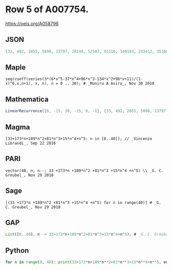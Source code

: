 # Row 5 of A007754\.
https://oeis.org/A058796
## JSON
```JSON
[33, 492, 2055, 5898, 13797, 28248, 52587, 91110, 149193, 233412, 351663, 513282, 729165, 1011888, 1375827, 1837278, 2414577, 3128220, 4000983, 5058042, 6327093, 7838472, 9625275, 11723478, 14172057, 17013108, 20291967, 24057330]
```
## Maple
```Maple
seq(coeff(series(3*(6*x^5-37*x^4+96*x^3-134*x^2+98*x+11)/(1-x)^6,x,n+1), x, n), n = 0 .. 30); # _Muniru A Asiru_, Nov 30 2018
```
## Mathematica
```Mathematica
LinearRecurrence[{6, -15, 20, -15, 6, -1}, {33, 492, 2055, 5898, 13797, 28248}, 30] (* _Vincenzo Librandi_, Sep 22 2016 *)
```
## Magma
```Magma
[33+173*n+189*n^2+81*n^3+15*n^4+n^5: n in [0..40]]; // _Vincenzo Librandi_, Sep 22 2016
```
## PARI
```PARI
vector(40, n, n--; 33 +173*n +189*n^2 +81*n^3 +15*n^4 +n^5) \\ _G. C. Greubel_, Nov 29 2018
```
## Sage
```Sage
[(33 +173*n +189*n^2 +81*n^3 +15*n^4 +n^5) for n in range(40)] # _G. C. Greubel_, Nov 29 2018
```
## GAP
```GAP
List([0..40], n -> 33+173*n+189*n^2+81*n^3+15*n^4+n^5); # _G. C. Greubel_, Nov 29 2018
```
## Python
```Python
for n in range(0, 40): print(33+173*n+189*n**2+81*n**3+15*n**4+n**5, end=', ') # _Stefano Spezia_, Nov 30 2018
```
